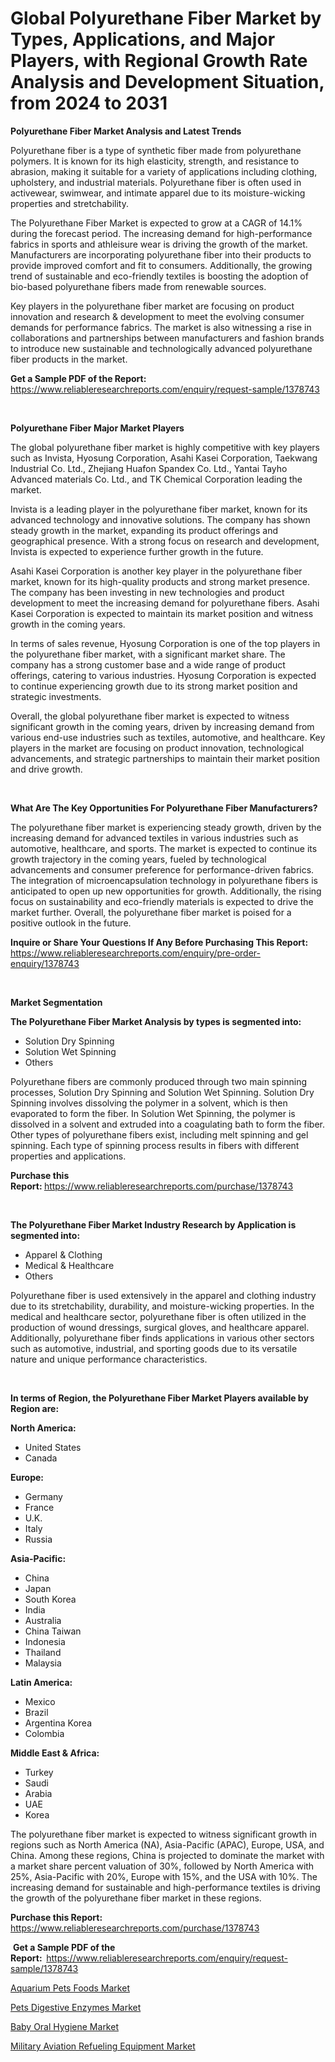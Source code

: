 <p><h1>Global Polyurethane Fiber Market by Types, Applications, and Major Players, with Regional Growth Rate Analysis and Development Situation, from 2024 to 2031</h1></p><p><strong>Polyurethane Fiber Market Analysis and Latest Trends</strong></p>
<p><p>Polyurethane fiber is a type of synthetic fiber made from polyurethane polymers. It is known for its high elasticity, strength, and resistance to abrasion, making it suitable for a variety of applications including clothing, upholstery, and industrial materials. Polyurethane fiber is often used in activewear, swimwear, and intimate apparel due to its moisture-wicking properties and stretchability.</p><p>The Polyurethane Fiber Market is expected to grow at a CAGR of 14.1% during the forecast period. The increasing demand for high-performance fabrics in sports and athleisure wear is driving the growth of the market. Manufacturers are incorporating polyurethane fiber into their products to provide improved comfort and fit to consumers. Additionally, the growing trend of sustainable and eco-friendly textiles is boosting the adoption of bio-based polyurethane fibers made from renewable sources.</p><p>Key players in the polyurethane fiber market are focusing on product innovation and research & development to meet the evolving consumer demands for performance fabrics. The market is also witnessing a rise in collaborations and partnerships between manufacturers and fashion brands to introduce new sustainable and technologically advanced polyurethane fiber products in the market.</p></p>
<p><strong>Get a Sample PDF of the Report:&nbsp;</strong> <a href="https://www.reliableresearchreports.com/enquiry/request-sample/1378743">https://www.reliableresearchreports.com/enquiry/request-sample/1378743</a></p>
<p>&nbsp;</p>
<p><strong>Polyurethane Fiber Major Market Players</strong></p>
<p><p>The global polyurethane fiber market is highly competitive with key players such as Invista, Hyosung Corporation, Asahi Kasei Corporation, Taekwang Industrial Co. Ltd., Zhejiang Huafon Spandex Co. Ltd., Yantai Tayho Advanced materials Co. Ltd., and TK Chemical Corporation leading the market.</p><p>Invista is a leading player in the polyurethane fiber market, known for its advanced technology and innovative solutions. The company has shown steady growth in the market, expanding its product offerings and geographical presence. With a strong focus on research and development, Invista is expected to experience further growth in the future.</p><p>Asahi Kasei Corporation is another key player in the polyurethane fiber market, known for its high-quality products and strong market presence. The company has been investing in new technologies and product development to meet the increasing demand for polyurethane fibers. Asahi Kasei Corporation is expected to maintain its market position and witness growth in the coming years.</p><p>In terms of sales revenue, Hyosung Corporation is one of the top players in the polyurethane fiber market, with a significant market share. The company has a strong customer base and a wide range of product offerings, catering to various industries. Hyosung Corporation is expected to continue experiencing growth due to its strong market position and strategic investments.</p><p>Overall, the global polyurethane fiber market is expected to witness significant growth in the coming years, driven by increasing demand from various end-use industries such as textiles, automotive, and healthcare. Key players in the market are focusing on product innovation, technological advancements, and strategic partnerships to maintain their market position and drive growth.</p></p>
<p>&nbsp;</p>
<p><strong>What Are The Key Opportunities For Polyurethane Fiber Manufacturers?</strong></p>
<p><p>The polyurethane fiber market is experiencing steady growth, driven by the increasing demand for advanced textiles in various industries such as automotive, healthcare, and sports. The market is expected to continue its growth trajectory in the coming years, fueled by technological advancements and consumer preference for performance-driven fabrics. The integration of microencapsulation technology in polyurethane fibers is anticipated to open up new opportunities for growth. Additionally, the rising focus on sustainability and eco-friendly materials is expected to drive the market further. Overall, the polyurethane fiber market is poised for a positive outlook in the future.</p></p>
<p><strong>Inquire or Share Your Questions If Any Before Purchasing This Report:</strong> <a href="https://www.reliableresearchreports.com/enquiry/pre-order-enquiry/1378743">https://www.reliableresearchreports.com/enquiry/pre-order-enquiry/1378743</a></p>
<p>&nbsp;</p>
<p><strong>Market Segmentation</strong></p>
<p><strong>The Polyurethane Fiber Market Analysis by types is segmented into:</strong></p>
<p><ul><li>Solution Dry Spinning</li><li>Solution Wet Spinning</li><li>Others</li></ul></p>
<p><p>Polyurethane fibers are commonly produced through two main spinning processes, Solution Dry Spinning and Solution Wet Spinning. Solution Dry Spinning involves dissolving the polymer in a solvent, which is then evaporated to form the fiber. In Solution Wet Spinning, the polymer is dissolved in a solvent and extruded into a coagulating bath to form the fiber. Other types of polyurethane fibers exist, including melt spinning and gel spinning. Each type of spinning process results in fibers with different properties and applications.</p></p>
<p><strong>Purchase this Report:&nbsp;</strong><a href="https://www.reliableresearchreports.com/purchase/1378743">https://www.reliableresearchreports.com/purchase/1378743</a></p>
<p>&nbsp;</p>
<p><strong>The Polyurethane Fiber Market Industry Research by Application is segmented into:</strong></p>
<p><ul><li>Apparel & Clothing</li><li>Medical & Healthcare</li><li>Others</li></ul></p>
<p><p>Polyurethane fiber is used extensively in the apparel and clothing industry due to its stretchability, durability, and moisture-wicking properties. In the medical and healthcare sector, polyurethane fiber is often utilized in the production of wound dressings, surgical gloves, and healthcare apparel. Additionally, polyurethane fiber finds applications in various other sectors such as automotive, industrial, and sporting goods due to its versatile nature and unique performance characteristics.</p></p>
<p>&nbsp;</p>
<p><strong>In terms of Region, the Polyurethane Fiber Market Players available by Region are:</strong></p>
<p>
    <p> <strong> North America: </strong>
        <ul>
            <li>United States</li>
            <li>Canada</li>
        </ul>
        </p> 
    <p> <strong> Europe: </strong>
        <ul>
            <li>Germany</li>
            <li>France</li>
            <li>U.K.</li>
            <li>Italy</li>
            <li>Russia</li>
        </ul>
        </p> 
    <p> <strong> Asia-Pacific: </strong>
        <ul>
            <li>China</li>
            <li>Japan</li>
            <li>South Korea</li>
            <li>India</li>
            <li>Australia</li>
            <li>China Taiwan</li>
            <li>Indonesia</li>
            <li>Thailand</li>
            <li>Malaysia</li>
        </ul>
        </p> 
    <p> <strong> Latin America: </strong>
        <ul>
            <li>Mexico</li>
            <li>Brazil</li>
            <li>Argentina Korea</li>
            <li>Colombia</li>
        </ul>
        </p> 
    <p> <strong> Middle East & Africa: </strong>
        <ul>
            <li>Turkey</li>
            <li>Saudi</li>
            <li>Arabia</li>
            <li>UAE</li>
            <li>Korea</li>
        </ul>
    </p>
    </p>
<p><p>The polyurethane fiber market is expected to witness significant growth in regions such as North America (NA), Asia-Pacific (APAC), Europe, USA, and China. Among these regions, China is projected to dominate the market with a market share percent valuation of 30%, followed by North America with 25%, Asia-Pacific with 20%, Europe with 15%, and the USA with 10%. The increasing demand for sustainable and high-performance textiles is driving the growth of the polyurethane fiber market in these regions.</p></p>
<p><strong>Purchase this Report: </strong><a href="https://www.reliableresearchreports.com/purchase/1378743">https://www.reliableresearchreports.com/purchase/1378743</a></p>
<p>&nbsp;<strong>Get a Sample PDF of the Report:&nbsp;&nbsp;</strong><a href="https://www.reliableresearchreports.com/enquiry/request-sample/1378743">https://www.reliableresearchreports.com/enquiry/request-sample/1378743</a></p>
<p><strong></strong></p>
<p><p><a href="https://view.publitas.com/reportprime-1/global-aquarium-pets-foods-market-size-and-market-trends-insights-and-projections-from-2023-to-2030/">Aquarium Pets Foods Market</a></p><p><a href="https://view.publitas.com/reportprime-1/pets-digestive-enzymes-market-a-comprehensive-report-of-its-market-share-growth-trends-2023-2030/">Pets Digestive Enzymes Market</a></p><p><a href="https://zircon-bluebell-299.notion.site/Baby-Oral-Hygiene-Market-A-Comprehensive-Report-of-its-Market-Share-Growth-Trends-2024-2031-81cd225ab2724e2091f03ac593c46298">Baby Oral Hygiene Market</a></p><p><a href="https://view.publitas.com/reportprime-1/military-aviation-refueling-equipment-market-size-share-trends-analysis-report-by-material-by-type-by-end-user-by-region-and-segment-forecasts-2023-2030/">Military Aviation Refueling Equipment Market</a></p></p>